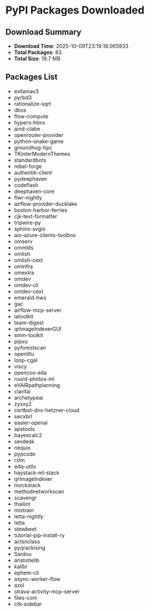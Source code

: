 # PyPI Packages Downloaded

## Download Summary
- **Download Time**: 2025-10-09T23:19:18.065933
- **Total Packages**: 83
- **Total Size**: 19.7 MB

## Packages List
- exllamav3
- pyrbd3
- rationalize-sqrt
- dbos
- flow-compute
- hyperx-htmx
- aind-clabe
- openrouter-provider
- python-snake-game
- groundhog-hpc
- TKinterModernThemes
- standardbots
- rebel-forge
- authentik-client
- pydeephaven
- codeflash
- deephaven-core
- flwr-nightly
- airflow-provider-ducklake
- boston-harbor-ferries
- cjk-text-formatter
- tripwire-py
- sphinx-svgio
- aio-azure-clients-toolbox
- omserv
- ommlds
- omlish
- omlish-cext
- ominfra
- omextra
- omdev
- omdev-cli
- omdev-cext
- emerald-hws
- gac
- airflow-mcp-server
- iatoolkit
- team-digest
- qrImageIndexerGUI
- smm-toolkit
- pipxu
- pyforestscan
- openlifu
- loop-cgal
- viscy
- opencos-eda
- ruurd-photos-ml
- eVAIRpathplanning
- clarifai
- archetypeai
- zyxxy2
- certbot-dns-hetzner-cloud
- secxbrl
- easier-openai
- apstools
- bayescalc2
- sevdesk
- nequix
- pypcode
- rxlm
- edq-utils
- haystack-ml-stack
- qrImageIndexer
- mockstack
- methodnetworkscan
- scavengr
- thailint
- mixtrain
- letta-nightly
- letta
- stewbeet
- tutorial-pip-install-ry
- actsnclass
- pyqrackising
- Sardou
- aristotlelib
- kalibr
- ephem-cli
- async-worker-flow
- azol
- strava-activity-mcp-server
- files-com
- ctk-sidebar
